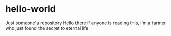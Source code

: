 # hello-world
Just someone's repository
Hello there if anyone is reading this, i'm a farmer who just found the secret to eternal life
